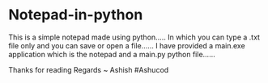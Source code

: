 # Notepad-in-python
This is a simple notepad made using python.....
In which you can type a .txt file only and you can save or open a file......
I have provided a main.exe application which is the notepad and a main.py python file......



Thanks for reading
Regards
~ Ashish #Ashucod
